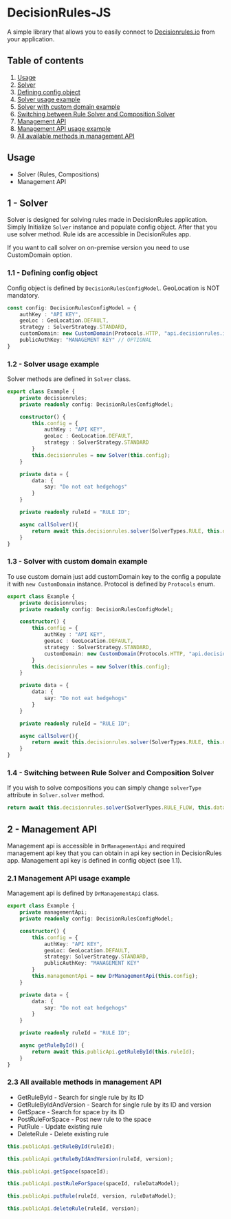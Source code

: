 # DecisionRules-JS

A simple library that allows you to easily connect to [Decisionrules.io](https://decisionrules.io) from your application.

## Table of contents

1. [Usage](#usage)
2. [Solver](#solver)
3. [Defining config object](#config)
4. [Solver usage example](#solver_usage)
5. [Solver with custom domain example](#solver_domain)
6. [Switching between Rule Solver and Composition Solver](#switch)
7. [Management API](#management_api)
8. [Management API usage example](#mana_example)
9. [All available methods in management API](#methods)

<a name="usage"></a>
## Usage 

* Solver (Rules, Compositions)
* Management API

<a name="solver"></a>
## 1 - Solver

Solver is designed for solving rules made in DecisionRules application. Simply
Initialize `Solver` instance and populate config object. After that you use solver method.
Rule ids are accessible in DecisionRules app.

If you want to call solver on on-premise version you need to use CustomDomain option.

<a name="config"></a>
### 1.1 - Defining config object

Config object is defined by `DecisionRulesConfigModel`. GeoLocation is NOT mandatory.

````typescript
const config: DecisionRulesConfigModel = {
    authKey : "API KEY",
    geoLoc : GeoLocation.DEFAULT,
    strategy : SolverStrategy.STANDARD,
    customDomain: new CustomDomain(Protocols.HTTP, "api.decisionrules.io"), // OPTIONAL
    publicAuthKey: "MANAGEMENT KEY" // OPTIONAL
}
````

<a name="solver_usage"></a>
### 1.2 - Solver usage example

Solver methods are defined in `Solver` class.

```typescript
export class Example {
    private decisionrules;
    private readonly config: DecisionRulesConfigModel;

    constructor() {
        this.config = {
            authKey : "API KEY",
            geoLoc : GeoLocation.DEFAULT,
            strategy : SolverStrategy.STANDARD
        }
        this.decisionrules = new Solver(this.config);
    }

    private data = {
        data: {
            say: "Do not eat hedgehogs"
        }
    }

    private readonly ruleId = "RULE ID";

    async callSolver(){
        return await this.decisionrules.solver(SolverTypes.RULE, this.data, this.ruleId);
    }
}
```
<a name="solver_domain"></a>
### 1.3 - Solver with custom domain example

To use custom domain just add customDomain key to the config a populate it with `new CustomDomain` instance.
Protocol is defined by `Protocols` enum.

```typescript
export class Example {
    private decisionrules;
    private readonly config: DecisionRulesConfigModel;

    constructor() {
        this.config = {
            authKey : "API KEY",
            geoLoc : GeoLocation.DEFAULT,
            strategy : SolverStrategy.STANDARD,
            customDomain: new CustomDomain(Protocols.HTTP, "api.decisionrules.io")
        }
        this.decisionrules = new Solver(this.config);
    }

    private data = {
        data: {
            say: "Do not eat hedgehogs"
        }
    }

    private readonly ruleId = "RULE ID";

    async callSolver(){
        return await this.decisionrules.solver(SolverTypes.RULE, this.data, this.ruleId);
    }
}
```
<a name="switch"></a>
### 1.4 - Switching between Rule Solver and Composition Solver

If you wish to solve compositions you can simply change `solverType` attribute in `Solver.solver` method.

```Typescript
return await this.decisionrules.solver(SolverTypes.RULE_FLOW, this.data, this.ruleId);
```

<a name="management_api"></a>
## 2 - Management API

Management api is accessible in `DrManagementApi` and required management api key that you can obtain in api key section
in DecisionRules app. Management api key is defined in config object (see 1.1).

<a name="mana_example"></a>
### 2.1 Management API usage example

Management api is defined by `DrManagementApi` class.

```typescript
export class Example {
    private managementApi;
    private readonly config: DecisionRulesConfigModel;

    constructor() {
        this.config = {
            authKey: "API KEY",
            geoLoc: GeoLocation.DEFAULT,
            strategy: SolverStrategy.STANDARD,
            publicAuthKey: "MANAGEMENT KEY"
        }
        this.managementApi = new DrManagementApi(this.config);
    }

    private data = {
        data: {
            say: "Do not eat hedgehogs"
        }
    }

    private readonly ruleId = "RULE ID";

    async getRuleById() {
        return await this.publicApi.getRuleById(this.ruleId);
    }
}
```

<a name="methods"></a>
### 2.3 All available methods in management API

* GetRuleById - Search for single rule by its ID
* GetRuleByIdAndVersion - Search for single rule by its ID and version
* GetSpace - Search for space by its ID
* PostRuleForSpace - Post new rule to the space
* PutRule - Update existing rule
* DeleteRule - Delete existing rule

```typescript
this.publicApi.getRuleById(ruleId);

this.publicApi.getRuleByIdAndVersion(ruleId, version);

this.publicApi.getSpace(spaceId);

this.publicApi.postRuleForSpace(spaceId, ruleDataModel);

this.publicApi.putRule(ruleId, version, ruleDataModel);

this.publicApi.deleteRule(ruleId, version);
```
